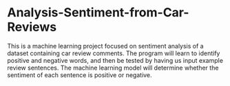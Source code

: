 # Analysis-Sentiment-from-Car-Reviews

This is a machine learning project focused on sentiment analysis of a dataset containing car review comments. The program will learn to identify positive and negative words, and then be tested by having us input example review sentences. The machine learning model will determine whether the sentiment of each sentence is positive or negative.
